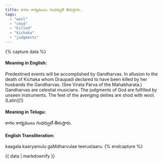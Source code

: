 ```yaml
---
title: కాగల కార్యములు గంధర్వులే తీరుస్తారు.
tags:
  - "wool"
  - "shod"
  - "killed"
  - "kichaka"
  - "judgments"
---
```


{% capture data %}
#### Meaning in English:
Predestined events will be accomplished by Gandharvas.
In allusion to the death of Kichaka whom Draupadi declared to have been killed by her husbands the Gandharvas. (See Virata Parva of the Mahabharata.) Gandharvas are celestial musicians.
The judgments of God are fulfilled by unseen instruments.
The feet of the avenging deities are shod with wool. (Latin)[1]

#### Meaning in Telugu:
కాగల కార్యములు గంధర్వులే తీరుస్తారు.

#### English Transliteration:
kaagala kaaryamulu gaMdharvulae teerustaaru.
{% endcapture %}

<div class="notice">{{ data | markdownify }}</div>

